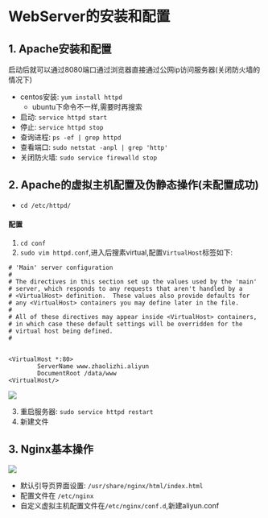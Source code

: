 # WebServer的安装和配置
## 1. Apache安装和配置
启动后就可以通过8080端口通过浏览器直接通过公网ip访问服务器(关闭防火墙的情况下)

* centos安装:  `yum install httpd`
    *  ubuntu下命令不一样,需要时再搜索
* 启动: `service httpd start`
* 停止: `service httpd stop`
* 查询进程: `ps -ef | grep httpd`
* 查看端口: `sudo netstat -anpl | grep 'http'`
* 关闭防火墙: `sudo service firewalld stop`


## 2. Apache的虚拟主机配置及伪静态操作(未配置成功)
* `cd /etc/httpd/`

#### 配置
1. `cd conf`
2.  `sudo vim httpd.conf`,进入后搜素virtual,配置`VirtualHost`标签如下:  

```
# 'Main' server configuration
#
# The directives in this section set up the values used by the 'main'
# server, which responds to any requests that aren't handled by a
# <VirtualHost> definition.  These values also provide defaults for
# any <VirtualHost> containers you may define later in the file.
#
# All of these directives may appear inside <VirtualHost> containers,
# in which case these default settings will be overridden for the
# virtual host being defined.
#


<VirtualHost *:80>
        ServerName www.zhaolizhi.aliyun
        DocumentRoot /data/www
<VirtualHost/>

```
![](https://ws1.sinaimg.cn/large/0077h8xtly1fr6kgokkaej30pi0jjaeu.jpg)

3. 重启服务器: `sudo service httpd restart`
4. 新建文件


## 3. Nginx基本操作

![](https://ws1.sinaimg.cn/large/0077h8xtly1fr6lkze2dhj30y70lo78b.jpg)  

* 默认引导页界面设置: `/usr/share/nginx/html/index.html`
* 配置文件在 `/etc/nginx`
* 自定义虚拟主机配置文件在`/etc/nginx/conf.d`,新建aliyun.conf